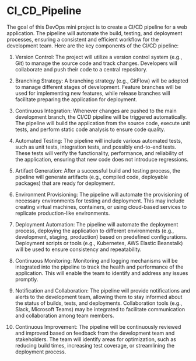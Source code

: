 # CI_CD_Pipeline
The goal of this DevOps mini project is to create a CI/CD pipeline for a web application. The pipeline will automate the build, testing, and deployment processes, ensuring a consistent and efficient workflow for the development team. Here are the key components of the CI/CD pipeline:<br>

1. Version Control: The project will utilize a version control system (e.g., Git) to manage the source code and track changes. Developers will collaborate and push their code to a central repository.<br>

2. Branching Strategy: A branching strategy (e.g., GitFlow) will be adopted to manage different stages of development. Feature branches will be used for implementing new features, while release branches will facilitate preparing the application for deployment.<br>

3. Continuous Integration: Whenever changes are pushed to the main development branch, the CI/CD pipeline will be triggered automatically. The pipeline will build the application from the source code, execute unit tests, and perform static code analysis to ensure code quality.<br>

4. Automated Testing: The pipeline will include various automated tests, such as unit tests, integration tests, and possibly end-to-end tests. These tests will verify the functionality, performance, and reliability of the application, ensuring that new code does not introduce regressions.<br>

5. Artifact Generation: After a successful build and testing process, the pipeline will generate artifacts (e.g., compiled code, deployable packages) that are ready for deployment.<br>

6. Environment Provisioning: The pipeline will automate the provisioning of necessary environments for testing and deployment. This may include creating virtual machines, containers, or using cloud-based services to replicate production-like environments.<br>

7. Deployment Automation: The pipeline will automate the deployment process, deploying the application to different environments (e.g., development, staging, production) based on predefined configurations. Deployment scripts or tools (e.g., Kubernetes, AWS Elastic Beanstalk) will be used to ensure consistency and repeatability.<br>

8. Continuous Monitoring: Monitoring and logging mechanisms will be integrated into the pipeline to track the health and performance of the application. This will enable the team to identify and address any issues promptly.<br>

9. Notification and Collaboration: The pipeline will provide notifications and alerts to the development team, allowing them to stay informed about the status of builds, tests, and deployments. Collaboration tools (e.g., Slack, Microsoft Teams) may be integrated to facilitate communication and collaboration among team members.<br>

10. Continuous Improvement: The pipeline will be continuously reviewed and improved based on feedback from the development team and stakeholders. The team will identify areas for optimization, such as reducing build times, increasing test coverage, or streamlining the deployment process.<br>